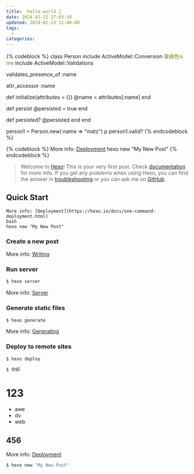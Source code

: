 ```yaml
---
title:  hello-world 🌷
date: 2024-02-22 17:03:18
updated: 2024-02-23 11:00:00
tags: 
  - 
categories: 
---
```

{% codeblock %}
class Person
  include ActiveModel::Conversion
  <font color=#6b8e23>軍綠色is me</font> include ActiveModel::Validations

  validates_presence_of :name

  attr_accessor :name

  def initialize(attributes = {})
    @name = attributes[:name]
  end

  def persist
    @persisted = true
  end

  def persisted?
    @persisted
  end
end

person1 = Person.new(:name => "matz")
p person1.valid?
{% endcodeblock %}

{% codeblock %}
More info: [Deployment](https://hexo.io/docs/one-command-deployment.html)
hexo new "My New Post"
{% endcodeblock %}

>Welcome to [Hexo](https://hexo.io/)! This is your very first post. Check [documentation](https://hexo.io/docs/) for more info. 
>If you get any problems when using Hexo, you can find the answer in [troubleshooting](https://hexo.io/docs/troubleshooting.html) or you can ask me on [GitHub](https://github.com/hexojs/hexo/issues).
 
 <!-- more -->

## Quick Start
```
More info: [Deployment](https://hexo.io/docs/one-command-deployment.html)
bash
hexo new "My New Post"
```

### Create a new post

More info: [Writing](https://hexo.io/docs/writing.html)

### Run server

``` bash
$ hexo server
```

More info: [Server](https://hexo.io/docs/server.html)

### Generate static files

``` bash
$ hexo generate
```

More info: [Generating](https://hexo.io/docs/generating.html)

### Deploy to remote sites

``` bash
$ hexo deploy
```

```bash
$ 你好
```

# 123

- awe
- dv
- web

## 456

More info: [Deployment](https://hexo.io/docs/one-command-deployment.html)
``` bash
$ hexo new "My New Post"
